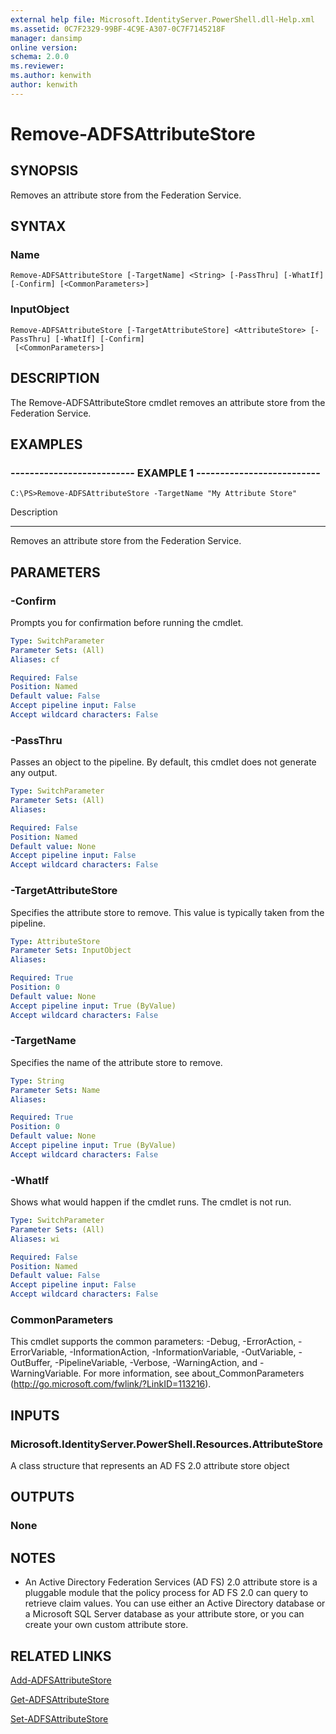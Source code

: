 ```yaml
---
external help file: Microsoft.IdentityServer.PowerShell.dll-Help.xml
ms.assetid: 0C7F2329-99BF-4C9E-A307-0C7F7145218F
manager: dansimp
online version: 
schema: 2.0.0
ms.reviewer:
ms.author: kenwith
author: kenwith
---
```


# Remove-ADFSAttributeStore

## SYNOPSIS
Removes an attribute store from the Federation Service.

## SYNTAX

### Name
```
Remove-ADFSAttributeStore [-TargetName] <String> [-PassThru] [-WhatIf] [-Confirm] [<CommonParameters>]
```

### InputObject
```
Remove-ADFSAttributeStore [-TargetAttributeStore] <AttributeStore> [-PassThru] [-WhatIf] [-Confirm]
 [<CommonParameters>]
```

## DESCRIPTION
The Remove-ADFSAttributeStore cmdlet removes an attribute store from the Federation Service.

## EXAMPLES

### -------------------------- EXAMPLE 1 --------------------------
```
C:\PS>Remove-ADFSAttributeStore -TargetName "My Attribute Store"
```

Description

-----------

Removes an attribute store from the Federation Service.

## PARAMETERS

### -Confirm
Prompts you for confirmation before running the cmdlet.

```yaml
Type: SwitchParameter
Parameter Sets: (All)
Aliases: cf

Required: False
Position: Named
Default value: False
Accept pipeline input: False
Accept wildcard characters: False
```

### -PassThru
Passes an object to the pipeline.
By default, this cmdlet does not generate any output.

```yaml
Type: SwitchParameter
Parameter Sets: (All)
Aliases: 

Required: False
Position: Named
Default value: None
Accept pipeline input: False
Accept wildcard characters: False
```

### -TargetAttributeStore
Specifies the attribute store to remove.
This value is typically taken from the pipeline.

```yaml
Type: AttributeStore
Parameter Sets: InputObject
Aliases: 

Required: True
Position: 0
Default value: None
Accept pipeline input: True (ByValue)
Accept wildcard characters: False
```

### -TargetName
Specifies the name of the attribute store to remove.

```yaml
Type: String
Parameter Sets: Name
Aliases: 

Required: True
Position: 0
Default value: None
Accept pipeline input: True (ByValue)
Accept wildcard characters: False
```

### -WhatIf
Shows what would happen if the cmdlet runs.
The cmdlet is not run.

```yaml
Type: SwitchParameter
Parameter Sets: (All)
Aliases: wi

Required: False
Position: Named
Default value: False
Accept pipeline input: False
Accept wildcard characters: False
```

### CommonParameters
This cmdlet supports the common parameters: -Debug, -ErrorAction, -ErrorVariable, -InformationAction, -InformationVariable, -OutVariable, -OutBuffer, -PipelineVariable, -Verbose, -WarningAction, and -WarningVariable. For more information, see about_CommonParameters (http://go.microsoft.com/fwlink/?LinkID=113216).

## INPUTS

### Microsoft.IdentityServer.PowerShell.Resources.AttributeStore
A class structure that represents an AD FS 2.0 attribute store object

## OUTPUTS

### None

## NOTES
* An Active Directory Federation Services (AD FS) 2.0 attribute store is a pluggable module that the policy process for AD FS 2.0 can query to retrieve claim values. You can use either an Active Directory database or a Microsoft SQL Server database as your attribute store, or you can create your own custom attribute store.

## RELATED LINKS

[Add-ADFSAttributeStore](./Add-ADFSAttributeStore.md)

[Get-ADFSAttributeStore](./Get-ADFSAttributeStore.md)

[Set-ADFSAttributeStore](./Set-ADFSAttributeStore.md)
